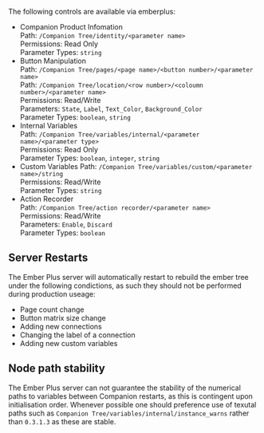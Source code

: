 The following controls are available via emberplus:

- Companion Product Infomation<br>
  Path: `/Companion Tree/identity/<parameter name>`<br>
  Permissions: Read Only<br>
  Parameter Types: `string`<br>
- Button Manipulation<br>
  Path: `/Companion Tree/pages/<page name>/<button number>/<parameter name>`<br>
  Path: `/Companion Tree/location/<row number>/<coloumn number>/<parameter name>`<br>
  Permissions: Read/Write<br>
  Parameters: `State`, `Label`, `Text_Color`, `Background_Color`<br>
  Parameter Types: `boolean`, `string`<br>
- Internal Variables<br>
  Path: `/Companion Tree/variables/internal/<parameter name>/<parameter type>`<br>
  Permissions: Read Only<br>
  Parameter Types: `boolean`, `integer`, `string`<br>
- Custom Variables
  Path: `/Companion Tree/variables/custom/<parameter name>/string`<br>
  Permissions: Read/Write<br>
  Parameter Types: `string`<br>
- Action Recorder<br>
  Path: `/Companion Tree/action recorder/<parameter name>`<br>
  Permissions: Read/Write<br>
  Parameters: `Enable`, `Discard`<br> 
  Parameter Types: `boolean`<br>

## Server Restarts
The Ember Plus server will automatically restart to rebuild the ember tree under the following condictions, as such they should not be performed during production useage:
- Page count change
- Button matrix size change
- Adding new connections
- Changing the label of a connection
- Adding new custom variables

## Node path stability
The Ember Plus server can not guarantee the stability of the numerical paths to variables between Companion restarts, as this is contingent upon initialisation order. Whenever possible one should preference use of texutal paths such as `Companion Tree/variables/internal/instance_warns` rather than `0.3.1.3` as these are stable. 
